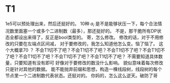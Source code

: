 # T1
1e5可以预处理出来，然后还挺好的。
10种 $a_i$ 是不是能够状压一下，每个合法情况数里面塞一个或多个二进制数（最多），那还挺好的。
不是，那干脆所有DP状态全都设出来得了，反正是bool类型的。
寄，怎么修改。
修改的话，对于不用修改的只要在左端点区间减，
对于要修改的，我怎么知道他怎么变。恼了恼了。
这个大概拿70 ？
不会T1切不了吧？不会T1切不了吧？不会T1切不了吧？不会T1切不了吧？不会T1切不了吧？不会T1切不了吧？不会T1切不了吧？
不需要知道具体数量，只要知道有没有即可
好像对于要修改的数没什么影响。
貌似意味着每次修改只是针对其他的数据。
能不能抛弃前缀和思想，构造一棵线段树，线段树的每个节点里一个二进制数代表状态。还挺对的。
你妈的，怎么这么逆天。破防了哥
